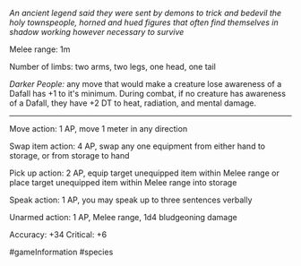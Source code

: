 *An ancient legend said they were sent by demons to trick and bedevil the holy townspeople, horned and hued figures that often find themselves in shadow working however necessary to survive*

Melee range: 1m

Number of limbs: two arms, two legs, one head, one tail

*Darker People:* any move that would make a creature lose awareness of a Dafall has +1 to it's minimum. During combat, if no creature has awareness of a Dafall, they have +2 DT to heat, radiation, and mental damage.

---

Move action: 1 AP, move 1 meter in any direction

Swap item action: 4 AP, swap any one equipment from either hand to storage, or from storage to hand

Pick up action: 2 AP, equip target unequipped item within Melee range or place target unequipped item within Melee range into storage

Speak action: 1 AP, you may speak up to three sentences verbally

Unarmed action: 1 AP, Melee range, 1d4 bludgeoning damage

Accuracy: +34
Critical: +6

#gameInformation #species